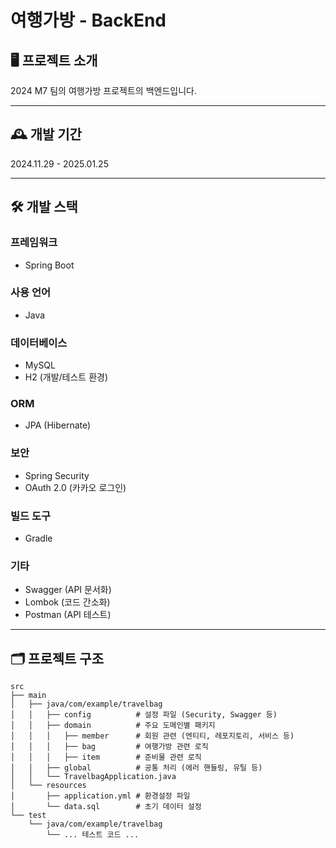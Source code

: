 # 여행가방 - BackEnd

## 🖥️ 프로젝트 소개
2024 M7 팀의 여행가방 프로젝트의 백엔드입니다.

---

## 🕰️ 개발 기간
2024.11.29 - 2025.01.25

---

## 🛠️ 개발 스택

### 프레임워크
- Spring Boot

### 사용 언어
- Java

### 데이터베이스
- MySQL  
- H2 (개발/테스트 환경)

### ORM
- JPA (Hibernate)

### 보안
- Spring Security  
- OAuth 2.0 (카카오 로그인)

### 빌드 도구
- Gradle

### 기타
- Swagger (API 문서화)  
- Lombok (코드 간소화)  
- Postman (API 테스트)

---

## 🗂️ 프로젝트 구조

```plaintext
src
├── main
│   ├── java/com/example/travelbag
│   │   ├── config          # 설정 파일 (Security, Swagger 등)
│   │   ├── domain          # 주요 도메인별 패키지
│   │   │   ├── member      # 회원 관련 (엔티티, 레포지토리, 서비스 등)
│   │   │   ├── bag         # 여행가방 관련 로직
│   │   │   ├── item        # 준비물 관련 로직
│   │   ├── global          # 공통 처리 (에러 핸들링, 유틸 등)
│   │   └── TravelbagApplication.java
│   └── resources
│       ├── application.yml # 환경설정 파일
│       └── data.sql        # 초기 데이터 설정
└── test
    └── java/com/example/travelbag
        └── ... 테스트 코드 ...
